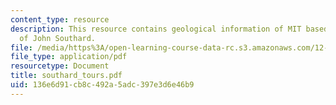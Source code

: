 ```yaml
---
content_type: resource
description: This resource contains geological information of MIT based on the tour
  of John Southard.
file: /media/https%3A/open-learning-course-data-rc.s3.amazonaws.com/12-114-field-geology-i-fall-2005/136e6d91cb8c492a5adc397e3d6e46b9_southard_tours.pdf
file_type: application/pdf
resourcetype: Document
title: southard_tours.pdf
uid: 136e6d91-cb8c-492a-5adc-397e3d6e46b9
---
```

